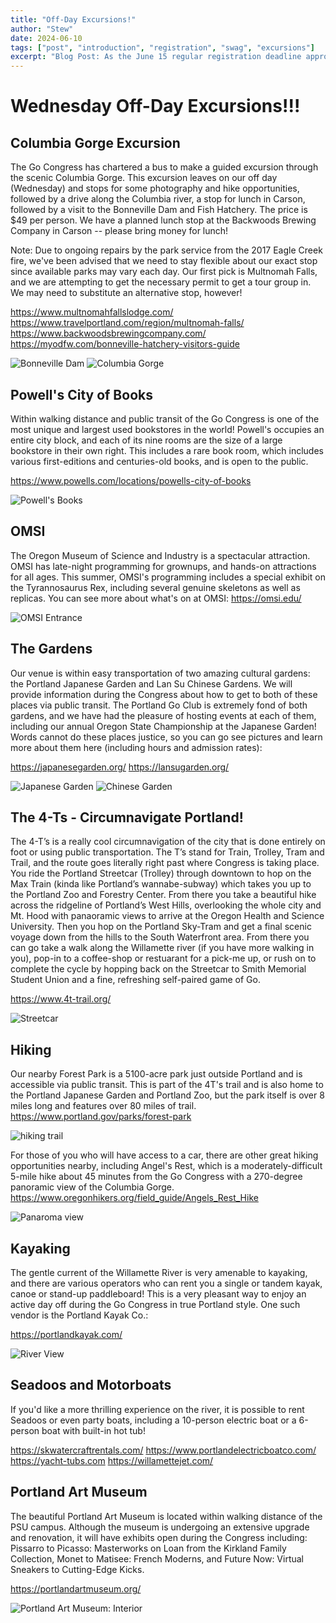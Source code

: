 ```yaml
---
title: "Off-Day Excursions!"
author: "Stew"
date: 2024-06-10
tags: ["post", "introduction", "registration", "swag", "excursions"]
excerpt: "Blog Post: As the June 15 regular registration deadline approaches - it's time to think about more than the Go Board.  Wednesday of Congress is the traditional excursion day, and Portland has a lot of options for entertaining adventures in the local area.  Check out this blog post for a summary of some great options!"
---
```


# Wednesday Off-Day Excursions!!!

## Columbia Gorge Excursion
The Go Congress has chartered a bus to make a guided excursion through the scenic Columbia Gorge. This excursion leaves on our off day (Wednesday) and stops for some photography and hike opportunities, followed by a drive along the Columbia river, a stop for lunch in Carson, followed by a visit to the Bonneville Dam and Fish Hatchery. The price is $49 per person. We have a planned lunch stop at the Backwoods Brewing Company in Carson -- please bring money for lunch!

Note: Due to ongoing repairs by the park service from the 2017 Eagle Creek fire, we've been advised that we need to stay flexible about our exact stop since available parks may vary each day. Our first pick is Multnomah Falls, and we are attempting to get the necessary permit to get a tour group in. We may need to substitute an alternative stop, however!

https://www.multnomahfallslodge.com/
https://www.travelportland.com/region/multnomah-falls/
https://www.backwoodsbrewingcompany.com/
https://myodfw.com/bonneville-hatchery-visitors-guide

![Bonneville Dam](https://upload.wikimedia.org/wikipedia/commons/a/ab/Historic_Columbia_River_Highway_-_Bonneville_Dam_on_the_Columbia_River_in_Oregon_-_NARA_-_7719216.jpg)
![Columbia Gorge](../../images/gorge.jpg)

## Powell's City of Books
Within walking distance and public transit of the Go Congress is one of the most unique and largest used bookstores in the world! Powell's occupies an entire city block, and each of its nine rooms are the size of a large bookstore in their own right. This includes a rare book room, which includes various first-editions and centuries-old books, and is open to the public.

https://www.powells.com/locations/powells-city-of-books

![Powell's Books](../../images/powells.jpg)

## OMSI
The Oregon Museum of Science and Industry is a spectacular attraction. OMSI has late-night programming for grownups, and hands-on attractions for all ages. This summer, OMSI's programming includes a special exhibit on the Tyrannosaurus Rex, including several genuine skeletons as well as replicas. You can see more about what's on at OMSI: https://omsi.edu/

![OMSI Entrance](../../images/omsi.jpg)

## The Gardens
Our venue is within easy transportation of two amazing cultural gardens: the Portland Japanese Garden and Lan Su Chinese Gardens. We will provide information during the Congress about how to get to both of these places via public transit. The Portland Go Club is extremely fond of both gardens, and we have had the pleasure of hosting events at each of them, including our annual Oregon State Championship at the Japanese Garden! Words cannot do these places justice, so you can go see pictures and learn more about them here (including hours and admission rates):

https://japanesegarden.org/
https://lansugarden.org/

![Japanese Garden](https://upload.wikimedia.org/wikipedia/commons/4/4c/Heavenly_Falls_-_Portland_Japanese_Garden_-_Portland%2C_Oregon_-_DSC08320.jpg)
![Chinese Garden](../../images/lansu.jpg)

## The 4-Ts - Circumnavigate Portland!
The 4-T’s is a really cool circumnavigation of the city that is done entirely on foot or using public transportation. The T’s stand for Train, Trolley, Tram and Trail, and the route goes literally right past where Congress is taking place. You ride the Portland Streetcar (Trolley) through downtown to hop on the Max Train (kinda like Portland’s wannabe-subway) which takes you up to the Portland Zoo and Forestry Center. From there you take a beautiful hike across the ridgeline of Portland’s West Hills, overlooking the whole city and Mt. Hood with panaoramic views to arrive at the Oregon Health and Science University. Then you hop on the Portland Sky-Tram and get a final scenic voyage down from the hills to the South Waterfront area. From there you can go take a walk along the Willamette river (if you have more walking in you), pop-in to a coffee-shop or restuarant for a pick-me up, or rush on to complete the cycle by hopping back on the Streetcar to Smith Memorial Student Union and a fine, refreshing self-paired game of Go.

https://www.4t-trail.org/

![Streetcar](../../images/streetcar.png)

## Hiking
Our nearby Forest Park is a 5100-acre park just outside Portland and is accessible via public transit. This is part of the 4T's trail and is also home to the Portland Japanese Garden and Portland Zoo, but the park itself is over 8 miles long and features over 80 miles of trail.
https://www.portland.gov/parks/forest-park

![hiking trail](../../images/trail.jpg)

For those of you who will have access to a car, there are other great hiking opportunities nearby, including Angel's Rest, which is a moderately-difficult 5-mile hike about 45 minutes from the Go Congress with a 270-degree panoramic view of the Columbia Gorge.
https://www.oregonhikers.org/field_guide/Angels_Rest_Hike

![Panaroma view](../../images/gorgeview.jpg)

## Kayaking
The gentle current of the Willamette River is very amenable to kayaking, and there are various operators who can rent you a single or tandem kayak, canoe or stand-up paddleboard! This is a very pleasant way to enjoy an active day off during the Go Congress in true Portland style. One such vendor is the Portland Kayak Co.:

https://portlandkayak.com/

![River View](../../images/kayak.jpg)

## Seadoos and Motorboats
If you'd like a more thrilling experience on the river, it is possible to rent Seadoos or even party boats, including a 10-person electric boat or a 6-person boat with built-in hot tub!

https://skwatercraftrentals.com/
https://www.portlandelectricboatco.com/
https://yacht-tubs.com
https://willamettejet.com/

## Portland Art Museum
The beautiful Portland Art Museum is located within walking distance of the PSU campus. Although the museum is undergoing an extensive upgrade and renovation, it will have exhibits open during the Congress including: Pissarro to Picasso: Masterworks on Loan from the Kirkland Family Collection, Monet to Matisee: French Moderns, and Future Now: Virtual Sneakers to Cutting-Edge Kicks.

https://portlandartmuseum.org/

![Portland Art Museum: Interior](https://upload.wikimedia.org/wikipedia/commons/4/4c/Interior_view_-_Portland_Art_Museum_-_Portland%2C_Oregon_-_DSC09111.jpg)


